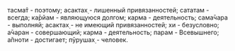 тасма̄т - поэтому; асактах̣ - лишенный привязанностей; сататам - всегда; ка̄рйам - являющуюся долгом; карма - деятельность; сама̄чара - выполняй; асактах̣ - не имеющий привязанностей; хи - безусловно; а̄чаран - совершающий; карма - деятельность; парам - Всевышнего; а̄пноти - достигает; пӯрушах̣ - человек.